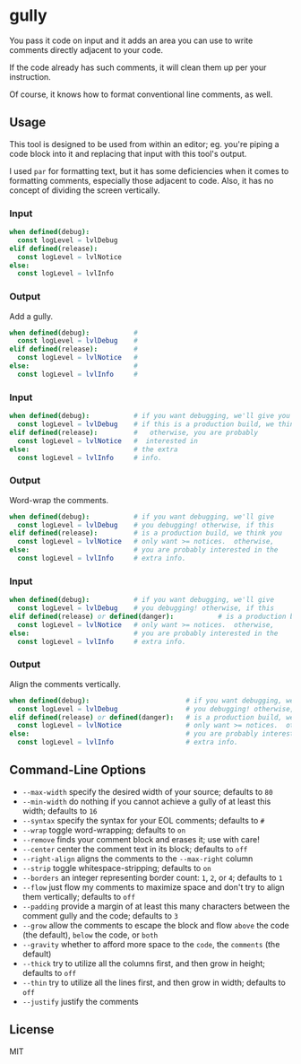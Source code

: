 # gully

You pass it code on input and it adds an area you can use to write comments
directly adjacent to your code.

If the code already has such comments, it will clean them up per your
instruction.

Of course, it knows how to format conventional line comments, as well.

## Usage

This tool is designed to be used from within an editor; eg. you're piping a code
block into it and replacing that input with this tool's output.

I used `par` for formatting text, but it has some deficiencies when it comes to
formatting comments, especially those adjacent to code. Also, it has no concept
of dividing the screen vertically.

### Input
```nim
when defined(debug):
  const logLevel = lvlDebug
elif defined(release):
  const logLevel = lvlNotice
else:
  const logLevel = lvlInfo
```

### Output

Add a gully.

```nim
when defined(debug):           # 
  const logLevel = lvlDebug    # 
elif defined(release):         # 
  const logLevel = lvlNotice   # 
else:                          # 
  const logLevel = lvlInfo     # 
```

### Input
```nim
when defined(debug):           # if you want debugging, we'll give you debugging!  otherwise,
  const logLevel = lvlDebug    # if this is a production build, we think you only want >= notices.
elif defined(release):         #   otherwise, you are probably
  const logLevel = lvlNotice   #  interested in
else:                          # the extra
  const logLevel = lvlInfo     # info.
```

### Output

Word-wrap the comments.

```nim
when defined(debug):           # if you want debugging, we'll give
  const logLevel = lvlDebug    # you debugging! otherwise, if this
elif defined(release):         # is a production build, we think you
  const logLevel = lvlNotice   # only want >= notices.  otherwise,
else:                          # you are probably interested in the
  const logLevel = lvlInfo     # extra info.
```

### Input
```nim
when defined(debug):           # if you want debugging, we'll give
  const logLevel = lvlDebug    # you debugging! otherwise, if this
elif defined(release) or defined(danger):           # is a production build, we think you
  const logLevel = lvlNotice   # only want >= notices.  otherwise,
else:                          # you are probably interested in the
  const logLevel = lvlInfo     # extra info.
```

### Output
Align the comments vertically.

```nim
when defined(debug):                        # if you want debugging, we'll give
  const logLevel = lvlDebug                 # you debugging! otherwise, if this
elif defined(release) or defined(danger):   # is a production build, we think you
  const logLevel = lvlNotice                # only want >= notices.  otherwise,
else:                                       # you are probably interested in the
  const logLevel = lvlInfo                  # extra info.
```

## Command-Line Options

- `--max-width` specify the desired width of your source; defaults to `80`
- `--min-width` do nothing if you cannot achieve a gully of at least this width; defaults to `16`
- `--syntax` specify the syntax for your EOL comments; defaults to `#`
- `--wrap` toggle word-wrapping; defaults to `on`
- `--remove` finds your comment block and erases it; use with care!
- `--center` center the comment text in its block; defaults to `off`
- `--right-align` aligns the comments to the `--max-right` column
- `--strip` toggle whitespace-stripping; defaults to `on`
- `--borders` an integer representing border count: `1`, `2`, or `4`; defaults to `1`
- `--flow` just flow my comments to maximize space and don't try to align them vertically; defaults to `off`
- `--padding` provide a margin of at least this many characters between the comment gully and the code; defaults to `3`
- `--grow` allow the comments to escape the block and flow `above` the code (the default), `below` the code, or `both`
- `--gravity` whether to afford more space to the `code`, the `comments` (the default)
- `--thick` try to utilize all the columns first, and then grow in height; defaults to `off`
- `--thin` try to utilize all the lines first, and then grow in width; defaults to `off`
- `--justify` justify the comments

## License
MIT

